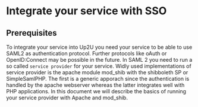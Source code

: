 # Integrate your service with SSO

## Prerequisites
To integrate your service into Up2U you need your service to be able to use SAML2 as authentication protocol. Further protocols like oAuth or OpenID:Connect may be possible in the future.
In SAML 2 you need to run a so called `service provider` for your service. Widly used implementations of service provider is  the apache module mod_shib with the shibboleth SP or SimpleSamlPHP. The first is a generic apporach since the authentication is handled by the apache webserver whereas the latter integrates well with PHP applications. In this document we will describe the basics of running your service provider with Apache and mod_shib.




